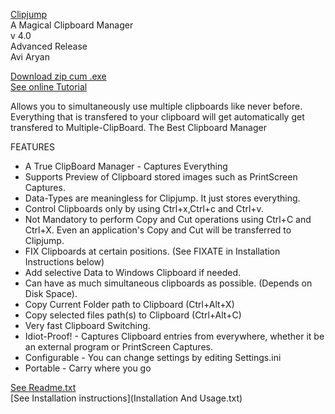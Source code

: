 [Clipjump](http://avi-win-tips.blogspot.com/p/clipjump.html)  
A Magical Clipboard Manager  
v 4.0  
Advanced Release  
Avi Aryan  

[Download zip cum .exe](http://clipjump.googlecode.com/files/Clipjumplatest.7z)  
[See online Tutorial](http://avi-win-tips.blogspot.com/2013/04/clipjump-online-guide.html)  

Allows you to simultaneously use multiple clipboards like never before.
Everything that is transfered to your clipboard will get automatically
get transfered to Multiple-ClipBoard.
The Best Clipboard Manager

FEATURES

 * A True ClipBoard Manager - Captures Everything
 * Supports Preview of Clipboard stored images such as PrintScreen Captures. 
 * Data-Types are meaningless for Clipjump. It just stores everything.
 * Control Clipboards only by using Ctrl+x,Ctrl+c and Ctrl+v. 
 * Not Mandatory to perform Copy and Cut operations using Ctrl+C and Ctrl+X. Even an application's Copy and Cut will be transferred to Clipjump.
 * FIX Clipboards at certain positions. (See FIXATE in Installation Instructions below)
 * Add selective Data to Windows Clipboard if needed.
 * Can have as much simultaneous clipboards as possible. (Depends on Disk Space).
 * Copy Current Folder path to Clipboard (Ctrl+Alt+X) 
 * Copy selected files path(s) to Clipboard (Ctrl+Alt+C)
 * Very fast Clipboard Switching.
 * Idiot-Proof! - Captures Clipboard entries from everywhere, whether it be an external program or PrintScreen Captures.
 * Configurable - You can change settings by editing Settings.ini
 * Portable - Carry where you go

[See Readme.txt](readme.txt)  
[See Installation instructions](Installation And Usage.txt)